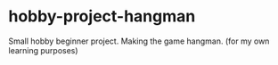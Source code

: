# hobby-project-hangman

Small hobby beginner project. Making the game hangman. (for my own learning purposes)
